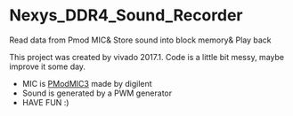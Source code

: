 # Nexys_DDR4_Sound_Recorder
Read data from Pmod MIC&amp; Store sound into block memory&amp; Play back

This project was created by vivado 2017.1.
Code is a little bit messy, maybe improve it some day.
* MIC is [PModMIC3](https://reference.digilentinc.com/lib/exe/fetch.php?media=pmod:pmod:pmodMIC3_rm.pdf) made by digilent
* Sound is generated by a PWM generator
* HAVE FUN :)
